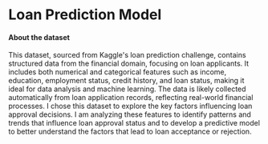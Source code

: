 # Loan Prediction Model 
#### About the dataset
This dataset, sourced from Kaggle's loan prediction challenge, contains structured data from the financial domain, focusing on loan applicants. It includes both numerical and categorical features such as income, education, employment status, credit history, and loan status, making it ideal for data analysis and machine learning. The data is likely collected automatically from loan application records, reflecting real-world financial processes. I chose this dataset to explore the key factors influencing loan approval decisions. I am analyzing these features to identify patterns and trends that influence loan approval status and to develop a predictive model to better understand the factors that lead to loan acceptance or rejection.
